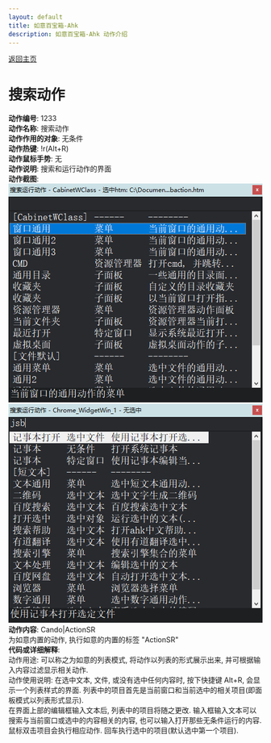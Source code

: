 ```yaml
---
layout: default
title: 如意百宝箱-Ahk
description: 如意百宝箱-Ahk 动作介绍
---
```

<link rel="stylesheet" href="../actions/css/atom-one-light.min.css">
<script src="../actions/js/highlight.min.js"></script>
<script>hljs.highlightAll();</script>

[返回主页](../index.md)

# [](#header-2) 搜索动作

**动作编号**: 1233  
**动作名称**: 搜索动作  
**动作作用的对象**: 无条件  
**动作热键**: !r(Alt+R)  
**动作鼠标手势**: 无  
**动作说明**: 搜索和运行动作的界面  
**动作截图**:  
  ![搜索动作](img1/1233-1.png)   
  ![搜索动作2](img1/1233-2.png)   
**动作内容**: Cando|ActionSR   
为如意内置的动作, 执行如意的内置的标签 "ActionSR"  
**代码或详细解释**:  
动作用途: 可以称之为如意的列表模式, 将动作以列表的形式展示出来, 并可根据输入内容过滤显示相关动作.  
动作使用说明: 在选中文本, 文件, 或没有选中任何内容时, 按下快捷键 Alt+R, 会显示一个列表样式的界面. 列表中的项目首先是当前窗口和当前选中的相关项目(即面板模式以列表形式显示).   
在界面上部的编辑框输入文本后, 列表中的项目将随之更改. 输入框输入文本可以搜索与当前窗口或选中的内容相关的内容, 也可以输入打开那些无条件运行的内容.  
鼠标双击项目会执行相应动作. 回车执行选中的项目(默认选中第一个项目).  